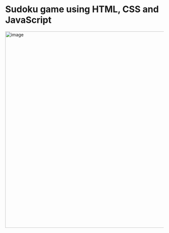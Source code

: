 # Sudoku game using HTML, CSS and JavaScript

<img width="622" alt="image" src="https://user-images.githubusercontent.com/60142374/173732474-bc203ab0-d5f9-46df-bd72-680c8c006ee8.png">
